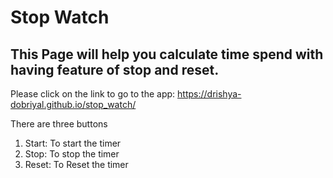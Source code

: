 # Stop Watch

## This Page will help you calculate time spend with having feature of stop and reset.

Please click on the link to go to the app:
https://drishya-dobriyal.github.io/stop_watch/

There are three buttons
1. Start: To start the timer
2. Stop: To stop the timer
3. Reset: To Reset the timer
